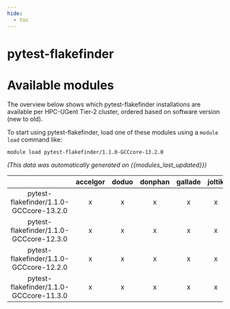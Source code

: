 ```yaml
---
hide:
  - toc
---
```


pytest-flakefinder
==================

# Available modules


The overview below shows which pytest-flakefinder installations are available per HPC-UGent Tier-2 cluster, ordered based on software version (new to old).

To start using pytest-flakefinder, load one of these modules using a `module load` command like:

```shell
module load pytest-flakefinder/1.1.0-GCCcore-13.2.0
```

*(This data was automatically generated on {{modules_last_updated}})*  

| |accelgor|doduo|donphan|gallade|joltik|shinx|skitty|
| :---: | :---: | :---: | :---: | :---: | :---: | :---: | :---: |
|pytest-flakefinder/1.1.0-GCCcore-13.2.0|x|x|x|x|x|x|x|
|pytest-flakefinder/1.1.0-GCCcore-12.3.0|x|x|x|x|x|x|x|
|pytest-flakefinder/1.1.0-GCCcore-12.2.0|x|x|x|x|x|x|-|
|pytest-flakefinder/1.1.0-GCCcore-11.3.0|x|x|x|x|x|x|-|
